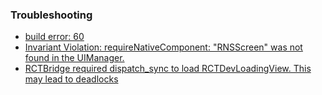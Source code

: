 ### Troubleshooting

- [build error: 60](https://positiveko-til.vercel.app/til/react-native/error65.html#_1-xcode%E1%84%8B%E1%85%A6%E1%84%89%E1%85%A5-derived-data-%E1%84%89%E1%85%A1%E1%86%A8%E1%84%8C%E1%85%A6%E1%84%92%E1%85%A1%E1%84%80%E1%85%B5)
- [Invariant Violation: requireNativeComponent: "RNSScreen" was not found in the UIManager.](https://talkwithcode.tistory.com/47?category=1036047)
- [RCTBridge required dispatch_sync to load RCTDevLoadingView. This may lead to deadlocks](https://github.com/facebook/react-native/issues/16376)
